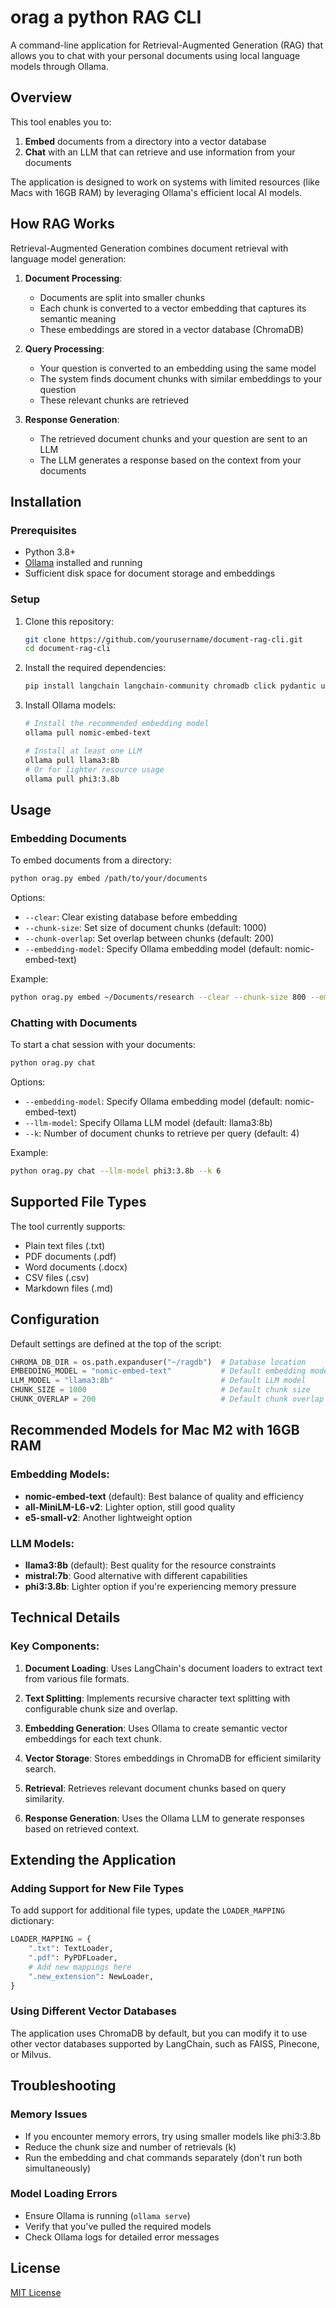 # orag a python RAG CLI

A command-line application for Retrieval-Augmented Generation (RAG) that allows you to chat with your personal documents using local language models through Ollama.

## Overview

This tool enables you to:

1. **Embed** documents from a directory into a vector database
2. **Chat** with an LLM that can retrieve and use information from your documents

The application is designed to work on systems with limited resources (like Macs with 16GB RAM) by leveraging Ollama's efficient local AI models.

## How RAG Works

Retrieval-Augmented Generation combines document retrieval with language model generation:

1. **Document Processing**:
   - Documents are split into smaller chunks
   - Each chunk is converted to a vector embedding that captures its semantic meaning
   - These embeddings are stored in a vector database (ChromaDB)

2. **Query Processing**:
   - Your question is converted to an embedding using the same model
   - The system finds document chunks with similar embeddings to your question
   - These relevant chunks are retrieved

3. **Response Generation**:
   - The retrieved document chunks and your question are sent to an LLM
   - The LLM generates a response based on the context from your documents

## Installation

### Prerequisites

- Python 3.8+
- [Ollama](https://ollama.ai/) installed and running
- Sufficient disk space for document storage and embeddings

### Setup

1. Clone this repository:
   ```bash
   git clone https://github.com/yourusername/document-rag-cli.git
   cd document-rag-cli
   ```

2. Install the required dependencies:
   ```bash
   pip install langchain langchain-community chromadb click pydantic unstructured docx2txt pypdf
   ```

3. Install Ollama models:
   ```bash
   # Install the recommended embedding model
   ollama pull nomic-embed-text
   
   # Install at least one LLM
   ollama pull llama3:8b
   # Or for lighter resource usage
   ollama pull phi3:3.8b
   ```

## Usage

### Embedding Documents

To embed documents from a directory:

```bash
python orag.py embed /path/to/your/documents
```

Options:
- `--clear`: Clear existing database before embedding
- `--chunk-size`: Set size of document chunks (default: 1000)
- `--chunk-overlap`: Set overlap between chunks (default: 200)
- `--embedding-model`: Specify Ollama embedding model (default: nomic-embed-text)

Example:
```bash
python orag.py embed ~/Documents/research --clear --chunk-size 800 --embedding-model all-MiniLM-L6-v2
```

### Chatting with Documents

To start a chat session with your documents:

```bash
python orag.py chat
```

Options:
- `--embedding-model`: Specify Ollama embedding model (default: nomic-embed-text)
- `--llm-model`: Specify Ollama LLM model (default: llama3:8b)
- `--k`: Number of document chunks to retrieve per query (default: 4)

Example:
```bash
python orag.py chat --llm-model phi3:3.8b --k 6
```

## Supported File Types

The tool currently supports:
- Plain text files (.txt)
- PDF documents (.pdf)
- Word documents (.docx)
- CSV files (.csv)
- Markdown files (.md)

## Configuration

Default settings are defined at the top of the script:

```python
CHROMA_DB_DIR = os.path.expanduser("~/ragdb")  # Database location
EMBEDDING_MODEL = "nomic-embed-text"           # Default embedding model
LLM_MODEL = "llama3:8b"                        # Default LLM model
CHUNK_SIZE = 1000                              # Default chunk size
CHUNK_OVERLAP = 200                            # Default chunk overlap
```

## Recommended Models for Mac M2 with 16GB RAM

### Embedding Models:
- **nomic-embed-text** (default): Best balance of quality and efficiency
- **all-MiniLM-L6-v2**: Lighter option, still good quality
- **e5-small-v2**: Another lightweight option

### LLM Models:
- **llama3:8b** (default): Best quality for the resource constraints
- **mistral:7b**: Good alternative with different capabilities
- **phi3:3.8b**: Lighter option if you're experiencing memory pressure

## Technical Details

### Key Components:

1. **Document Loading**: Uses LangChain's document loaders to extract text from various file formats.

2. **Text Splitting**: Implements recursive character text splitting with configurable chunk size and overlap.

3. **Embedding Generation**: Uses Ollama to create semantic vector embeddings for each text chunk.

4. **Vector Storage**: Stores embeddings in ChromaDB for efficient similarity search.

5. **Retrieval**: Retrieves relevant document chunks based on query similarity.

6. **Response Generation**: Uses the Ollama LLM to generate responses based on retrieved context.

## Extending the Application

### Adding Support for New File Types

To add support for additional file types, update the `LOADER_MAPPING` dictionary:

```python
LOADER_MAPPING = {
    ".txt": TextLoader,
    ".pdf": PyPDFLoader,
    # Add new mappings here
    ".new_extension": NewLoader,
}
```

### Using Different Vector Databases

The application uses ChromaDB by default, but you can modify it to use other vector databases supported by LangChain, such as FAISS, Pinecone, or Milvus.

## Troubleshooting

### Memory Issues
- If you encounter memory errors, try using smaller models like phi3:3.8b
- Reduce the chunk size and number of retrievals (k)
- Run the embedding and chat commands separately (don't run both simultaneously)

### Model Loading Errors
- Ensure Ollama is running (`ollama serve`)
- Verify that you've pulled the required models
- Check Ollama logs for detailed error messages

## License

[MIT License](LICENSE)
